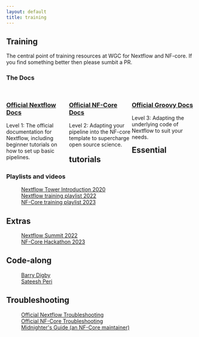 ```yaml
---
layout: default
title: training
---
```


<style>
.column {
  float: left;
  width: 33.33%;
}

/* Clear floats after the columns */
.row:after {
  content: "";
  display: table;
  clear: both;
}

.image {
    padding: 10px;
}

@media screen and (max-width: 600px) {
  .column {
    width: 100%;
  }
}
</style>

## Training

The central point of training resources at WGC for Nextflow and NF-core. If you find something better then please sumbit a PR.

### The Docs

<div class="row">
    <div class="column">
        <h3><a href="https://www.nextflow.io/blog/2023/learn-nextflow-in-2023.html" class="black-text">Official Nextflow Docs</a></h3>
        <p> Level 1: The official documentation for Nextflow, including beginner tutorials on how to set up basic pipelines. </p>
    </div>
    <div class="column">
        <h3><a href="https://nf-co.re/docs" class="black-text">Official NF-Core Docs</a></h3>
        <p> Level 2: Adapting your pipeline into the NF-core template to supercharge open source science. </p>
    </div>
    <div class="column">
        <h3><a href="https://docs.groovy-lang.org/next/html/documentation/" class="black-text">Official Groovy Docs</a></h3>
        <p> Level 3: Adapting the underlying code of Nextflow to suit your needs. </p>
</div>

<h2>Essential tutorials</h2>
<div>
    <h3>Playlists and videos</h3>
    <div>
        <dl>
            <dd><a href="https://www.youtube.com/watch?v=P7LUtBFzSww" class="black-text">Nextflow Tower Introduction 2020</a></dd>
            <dd><a href="https://www.youtube.com/playlist?list=PLPZ8WHdZGxmUVZRUfua8CsjuhjZ96t62R" class="black-text">Nextflow training playlist 2022</a></dd>
            <dd><a href="https://www.youtube.com/playlist?list=PL3xpfTVZLcNhoWxHR0CS-7xzu5eRT8uHo" class="black-text">NF-Core training playlist 2023</a></dd>
        </dl>
    </div>
</div>
<h2>Extras</h2>
<div>
    <dl>
        <dd><a href="https://www.youtube.com/playlist?list=PLPZ8WHdZGxmUdAJlHowo7zL2pN3x97d32" class="black-text">Nextflow Summit 2022</a></dd>
        <dd><a href="https://www.youtube.com/playlist?list=PL3xpfTVZLcNhfyF_QJIfSslnxRCU817yc" class="black-text">NF-Core Hackathon 2023</a></dd>
    </dl>
</div>
<h2>Code-along</h2>
<div>
    <dl>
        <dd><a href="https://barrydigby.github.io/Introduction/Nextflow" class="black-text">Barry Digby</a></dd>
        <dd><a href="https://sateeshperi.github.io/nextflow_varcal/nextflow/" class="black-text">Sateesh Peri</a></dd>
    </dl>
</div>
<h2>Troubleshooting</h2>
<div>
    <dl>
        <dd><a href="https://training.nextflow.io/basic_training/debugging/" class="black-text">Official Nextflow Troubleshooting</a></dd>
        <dd><a href="https://nf-co.re/usage/troubleshooting" class="black-text">Official NF-Core Troubleshooting</a></dd>
        <dd><a href="https://midnighter.github.io/nextflow-gotchas/" class="black-text">Midnighter's Guide (an NF-Core maintainer)</a></dd>
    </dl>
</div>
